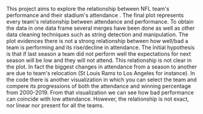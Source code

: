 This project aims to explore the relationship between NFL team's performance and their stadium's attendance .
The final plot represents every team's relationship between attendance and performance. 
To obtain the data in one data frame several merges have been done as well as other data cleaning techniques such as string detection and manipulation. 
The plot evidences there is not a strong relationship between how well/bad a team is performing and its rise/decline in attendance. 
The initial hypothesis is that if last season a team did not perform well the expectations for next season will be low and they will not attend. 
This relationship is not clear in the plot. In fact the biggest changes in attendance from a season to another are due to team's relocation (St Louis Rams to Los Angeles for instance).
In the code there is another visualization in which you can select the team and compere its progressions of both the attendance and winning percentage from 2000-2019. From that visualization we can see how bad performance can coincide with low attendance. However, the relationship is not exact, nor linear nor present for all the teams.
